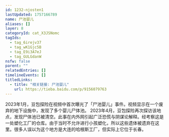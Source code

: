 ```yaml
---
id: 1232-njosten1
lastUpdated: 1757166789
name: 尸池婴儿
aliases: []
layer: 8
categoryId: cat_X3JSNomc
tagIds:
  - tag_6irejv37
  - tag_wK1Gjc5B
  - tag_E9i3A7eJ
  - tag_GULGdanW
nsfw: false
parent: ""
relatedEntries: []
timelineEvents: []
titledLinks:
  - title: "相关链接: 尸池婴儿"
    url: https://tieba.baidu.com/p/9156079763
---
```


2023年1月，豆包探险在视频中首次曝光了「尸池婴儿」事件。视频显示在一个废弃的地下设施中，发现了多个婴儿尸体池。 2023年4月，豆包探险再次探访该地点，发现尸体池已被清空。此事在内外网引起广泛恐慌与阴谋论解释。经考察这是一处塑化工厂的仓库。由于当时不允许进行小孩塑化，所以这些遗体被遗弃在这里。很多人误以为这个地方是大连的哈根斯工厂，但实际上它位于长春。